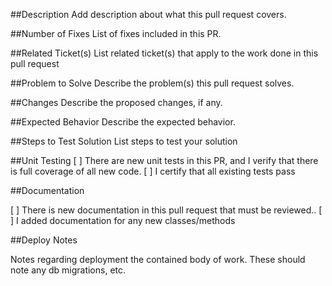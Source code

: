 ##Description
Add description about what this pull request covers.


##Number of Fixes
List of fixes included in this PR.


##Related Ticket(s)
List related ticket(s) that apply to the work done in this pull request


##Problem to Solve
Describe the problem(s) this pull request solves.

##Changes
Describe the proposed changes, if any.


##Expected Behavior
Describe the expected behavior.


##Steps to Test Solution
List steps to test your solution


##Unit Testing
[ ] There are new unit tests in this PR, and I verify that there is full coverage of all new code.
[ ] I certify that all existing tests pass

##Documentation

[ ] There is new documentation in this pull request that must be reviewed..
[ ] I added documentation for any new classes/methods

##Deploy Notes

Notes regarding deployment the contained body of work. These should note any
db migrations, etc. 
